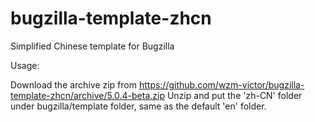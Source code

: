# bugzilla-template-zhcn
Simplified Chinese template for Bugzilla

Usage:

Download the archive zip from https://github.com/wzm-victor/bugzilla-template-zhcn/archive/5.0.4-beta.zip
Unzip and put the 'zh-CN' folder under bugzilla/template folder, same as the default 'en' folder.
